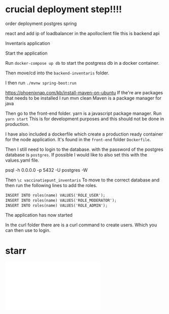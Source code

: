 

#  crucial deployment step!!!!
order deployment
postgres
spring

react and add ip of loadbalancer in the apolloclient file this is backend api

Inventaris application

Start the application

Run `docker-compose up db` to start the postgress db in a docker container.

Then move/cd into the `backend-inventaris` folder.

I then run `./mvnw spring-boot:run`

https://phoenixnap.com/kb/install-maven-on-ubuntu
If the're are packages that needs to be installed I run mvn clean
Maven is a package manager for java

Then go to the front-end folder.
yarn is a javascript package manager.
Run `yarn start`
This is for development purposes and this should not be done in production.

I have also included a dockerfile which create a production ready container for the node application.
It's found in the `front-end` folder `Dockerfile`.

Then I still need to login to the database. 
with the password of the postgres database is `postgres`. 
If possible I would like to also set this with the values.yaml file.

psql -h 0.0.0.0  -p 5432 -U postgres -W

Then `\c vaccinatiepunt_inventaris`
To move to the correct database and then run the following lines to add the roles.
```
INSERT INTO roles(name) VALUES('ROLE_USER');
INSERT INTO roles(name) VALUES('ROLE_MODERATOR');
INSERT INTO roles(name) VALUES('ROLE_ADMIN');
```

The application has now started

In the curl folder there are is a curl command to create users.
Which you can then use to login.

# starr
![STARR](starr/Document.pdf)
